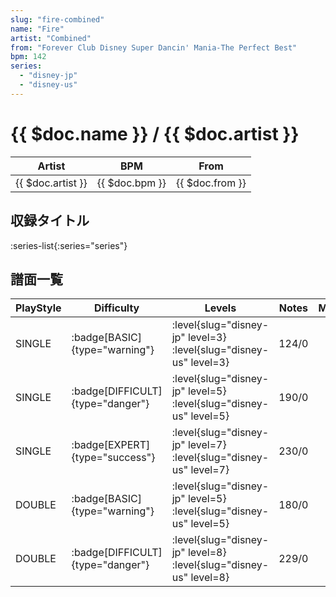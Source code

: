```yaml
---
slug: "fire-combined"
name: "Fire"
artist: "Combined"
from: "Forever Club Disney Super Dancin' Mania-The Perfect Best"
bpm: 142
series:
  - "disney-jp"
  - "disney-us"
---
```


# {{ $doc.name }} / {{ $doc.artist }}

|Artist|BPM|From|
|------|---|----|
|{{ $doc.artist }}|{{ $doc.bpm }}|{{ $doc.from }}|

## 収録タイトル

:series-list{:series="series"}

## 譜面一覧

|PlayStyle|Difficulty|Levels|Notes|Movie|
|---------|----------|------|-----|-----|
|SINGLE| :badge[BASIC]{type="warning"}|<div class="field is-grouped is-grouped-multiline"> :level{slug="disney-jp" level=3} :level{slug="disney-us" level=3}</div>|124/0||
|SINGLE| :badge[DIFFICULT]{type="danger"}|<div class="field is-grouped is-grouped-multiline"> :level{slug="disney-jp" level=5} :level{slug="disney-us" level=5}</div>|190/0||
|SINGLE| :badge[EXPERT]{type="success"}|<div class="field is-grouped is-grouped-multiline"> :level{slug="disney-jp" level=7} :level{slug="disney-us" level=7}</div>|230/0||
|DOUBLE| :badge[BASIC]{type="warning"}|<div class="field is-grouped is-grouped-multiline"> :level{slug="disney-jp" level=5} :level{slug="disney-us" level=5}</div>|180/0||
|DOUBLE| :badge[DIFFICULT]{type="danger"}|<div class="field is-grouped is-grouped-multiline"> :level{slug="disney-jp" level=8} :level{slug="disney-us" level=8}</div>|229/0||
